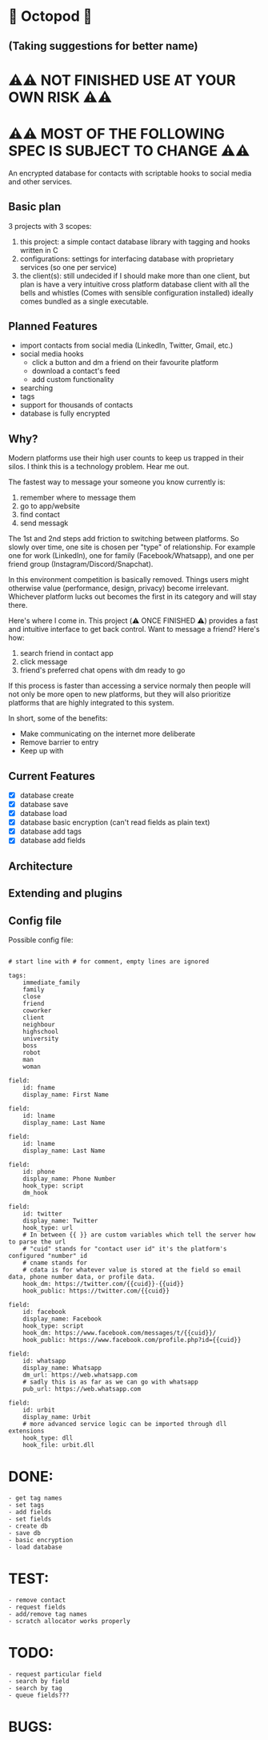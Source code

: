 # 🐙 Octopod 🐙
## (Taking suggestions for better name)

# ⚠️⚠️ NOT FINISHED USE AT YOUR OWN RISK ⚠️⚠️
# ⚠️⚠️ MOST OF THE FOLLOWING SPEC IS SUBJECT TO CHANGE ⚠️⚠️

An encrypted database for contacts with scriptable hooks to social media and other services.

## Basic plan
3 projects with 3 scopes:
1. this project: a simple contact database library with tagging and hooks written in C
2. configurations: settings for interfacing database with proprietary services (so one per service)
3. the client(s): still undecided if I should make more than one client, but plan is have a very intuitive cross platform database client with all the bells and whistles (Comes with sensible configuration installed) ideally comes bundled as a single executable.

## Planned Features
- import contacts from social media (LinkedIn, Twitter, Gmail, etc.)
- social media hooks
    - click a button and dm a friend on their favourite platform
    - download a contact's feed
    - add custom functionality
- searching
- tags
- support for thousands of contacts
- database is fully encrypted

## Why?
Modern platforms use their high user counts to keep us trapped in their silos.
I think this is a technology problem.
Hear me out.

The fastest way to message your someone you know currently is:
1. remember where to message them
2. go to app/website
3. find contact
4. send messagk

The 1st and 2nd steps add friction to switching between platforms.
So slowly over time, one site is chosen per "type" of relationship.
For example one for work (LinkedIn), one for family (Facebook/Whatsapp), and one per friend group (Instagram/Discord/Snapchat).

In this environment competition is basically removed.
Things users might otherwise value (performance, design, privacy) become irrelevant.
Whichever platform lucks out becomes the first in its category and will stay there.

Here's where I come in.
This project (⚠️ ONCE FINISHED ⚠️) provides a fast and intuitive interface to get back control.
Want to message a friend? Here's how:
1. search friend in contact app
2. click message
3. friend's preferred chat opens with dm ready to go

If this process is faster than accessing a service normaly then people will not only be more open to new platforms, 
but they will also prioritize platforms that are highly integrated to this system.


In short, some of the benefits:
- Make communicating on the internet more deliberate
- Remove barrier to entry
- Keep up with

## Current Features
- [X] database create
- [X] database save
- [X] database load
- [X] database basic encryption (can't read fields as plain text)
- [X] database add tags
- [X] database add fields

## Architecture


## Extending and plugins

## Config file

Possible config file:

```

# start line with # for comment, empty lines are ignored

tags:
    immediate_family
    family
    close
    friend
    coworker
    client
    neighbour
    highschool
    university
    boss
    robot
    man
    woman

field:
    id: fname
    display_name: First Name
 
field:
    id: lname
    display_name: Last Name

field:
    id: lname
    display_name: Last Name
 
field:
    id: phone
    display_name: Phone Number
    hook_type: script
    dm_hook

field:
    id: twitter
    display_name: Twitter
    hook_type: url
    # In between {{ }} are custom variables which tell the server how to parse the url
    # "cuid" stands for "contact user id" it's the platform's configured "number" id
    # cname stands for 
    # cdata is for whatever value is stored at the field so email data, phone number data, or profile data.
    hook_dm: https://twitter.com/{{cuid}}-{{uid}}
    hook_public: https://twitter.com/{{cuid}}

field:
    id: facebook
    display_name: Facebook
    hook_type: script
    hook_dm: https://www.facebook.com/messages/t/{{cuid}}/
    hook_public: https://www.facebook.com/profile.php?id={{cuid}}

field:
    id: whatsapp
    display_name: Whatsapp
    dm_url: https://web.whatsapp.com
    # sadly this is as far as we can go with whatsapp
    pub_url: https://web.whatsapp.com

field:
    id: urbit
    display_name: Urbit
    # more advanced service logic can be imported through dll extensions
    hook_type: dll
    hook_file: urbit.dll
```



# DONE:
    - get tag names
    - set tags
    - add fields
    - set fields
    - create db
    - save db
    - basic encryption
    - load database
# TEST:
    - remove contact
    - request fields
    - add/remove tag names
    - scratch allocator works properly
# TODO:
    - request particular field
    - search by field
    - search by tag
    - queue fields???
# BUGS:
